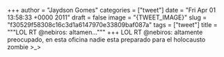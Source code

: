 
+++
author = "Jaydson Gomes"
categories = ["tweet"]
date = "Fri Apr 01 13:58:33 +0000 2011"
draft = false
image = "{TWEET_IMAGE}"
slug = "f30529f58308c16c3d1a6147970e33809baf087a"
tags = ["tweet"]
title = """LOL  RT @nebiros: altamen..."""
+++
LOL  RT @nebiros: altamente preocupado, en esta oficina nadie esta preparado para el holocausto zombie &gt;_&gt;
